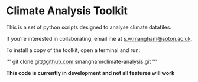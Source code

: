 # Climate Analysis Toolkit

This is a set of python scripts designed to analyse climate datafiles.

If you're interested in collaborating, email me at s.w.mangham@soton.ac.uk.

To install a copy of the toolkit, open a terminal and run:

''' git clone git@github.com:smangham/climate-analysis.git '''

**This code is currently in development and not all features will work**

